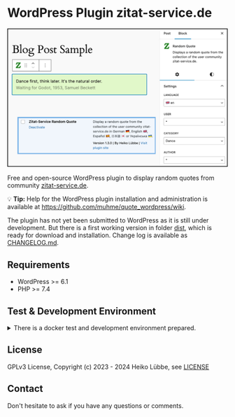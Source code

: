 # WordPress Plugin zitat-service.de

![WordPress plugin zitat_service](images/wordpress_plugin_zitat_service.png)

Free and open-source WordPress plugin to display random quotes from community [zitat-service.de](https://www.zitat-service.de).

:bulb: **Tip:** Help for the WordPress plugin installation and administration is available at https://github.com/muhme/quote_wordpress/wiki.

The plugin has not yet been submitted to WordPress as it is still under development. But there is a first working version in folder [dist](dist), which is ready for download and installation. Change log is available as [CHANGELOG.md](CHANGELOG.md).

## Requirements

* WordPress >= 6.1
* PHP >= 7.4

## Test & Development Environment
<details>
  <summary>There is a docker test and development environment prepared.</summary>
To create the test and development environment run:

```
host$ git clone https://github.com/muhme/quote_wordpress
host$ cd quote_wordpress
host$ docker compose up -d
```

Six Docker containers are running:

```
host$ docker ps
IMAGE                          PORTS                                            NAMES
quote_wordpress-wordpress      0.0.0.0:4080->80/tcp                             quote_wp_wordpress
wordpress:6.1-php7.4-apache    0.0.0.0:4084->80/tcp                             quote_wp_min
phpmyadmin/phpmyadmin          0.0.0.0:4081->80/tcp                             quote_wp_phpmyadmin
mariadb                        3306/tcp                                         quote_wp_mariadb
maildev/maildev                0.0.0.0:1025->1025/tcp, 0.0.0.0:4082->1080/tcp   quote_wp_maildev
mcr.microsoft.com/playwright   0.0.0.0:4083->80/tcp                             quote_wp_playwright
```

Docker containers are:
  * quote_wp_wordpress – WordPress latest version
    * http://host.docker.internal:4080 – WordPress instance, ready for installation, test and development
    * [msmtp](https://marlam.de/msmtp/) is used as a simple SMPT client
    * A small WordPress plugin sets the sender email address (from field) fixed to 'webmaster@docker.local' and fixes the problem of undeliverable address 'wordpress@localhost' inside Docker container. Installing it as [must-use WordPress plugin](https://wordpress.org/support/article/must-use-plugins) to have it already actived.
    * has gettext package, vim and ping installed
  * quote_wp_min - minimum required PHP/WordPress version
    * http://host.docker.internal:4084 – WordPress instance, ready for installation and test
  * quote_wp_mariadb – MariaDB database
    * database available as mariadb:3306
    * user 'root', password 'root' and database 'wordpress'
  * quote_wp_phpmyadmin – phpmyadmin for database administration
    * http://localhost:4081 – phpMyAdmin to work with the database
  * quote_wp_maildev - [MailDev](https://github.com/maildev/maildev) for collecting and showing WordPress mails
    * listening for mails on maildev:1025
    * http://localhost:4082 – MailDev web interface
  * quote_wp_playwright- for E2E testing

:bulb: **Tip:** To have WordPress working with HTTP and from localhost and inside Docker container, plus access WordPress from Playwrigth container the little trick is to use the URL `http://host.docker.internal:4080`. The hostname `host.docker.internal` is identical inside docker container and on host machine, if you make the following `/etc/hosts` entry:
```bash
127.0.0.1	host.docker.internal
```

### Installation

The command-line interface for WordPress [WP-CLI](https://wp-cli.org/) is used for the script-based completion of the installation and other tasks. After creating the Docker containers `quote_wp_wordpress` and `quote_wp_min` run `scripts/install.sh` once:
```
host$ scripts/install.sh

*** Waiting for container quote_wp_wordpress
waiting for 1 resources: http://host.docker.internal:4080
*** Installing WP-CLI
*** Complete WordPress installation
Success: WordPress installed successfully.
*** Install additional languages
Language 'de_DE' installed.
Language 'es_ES' installed.
Language 'ja' installed.
Language 'uk' installed.
*** Create four additional admins with locales
*** Activate plugin zitat-service
*** Recursivly chown to www-data

*** Waiting for container quote_wp_min
waiting for 1 resources: http://host.docker.internal:4084
*** Installing WP-CLI
*** Complete WordPress installation
Success: WordPress installed successfully.
*** Install additional languages
Language 'de_DE' installed.
Language 'es_ES' installed.
Language 'ja' installed.
Language 'uk' installed.
*** Create four additional admins with locales
*** Activate plugin zitat-service
*** Recursivly chown to www-data
```

WordPress is installed with the five languages supported by the plugin. The plugin `zitat-service` is installed and activated. There are five admin users, each of whom has set one of the languages. Users are `admin`, `admin_de`, `admin_es`, `admin_ja` and `admin_uk`. Password is always `admin`.

### Testing

Automated Playwright tests are in subfolder [test](./test/) and and are described there.

### Scripts

More scripts are prepared for a pleasant and also faster development, see folder [scripts](./scripts/) and commented list of scripts there.

</details>

## License

GPLv3 License, Copyright (c) 2023 - 2024 Heiko Lübbe, see [LICENSE](LICENSE)

## Contact
Don't hesitate to ask if you have any questions or comments.
